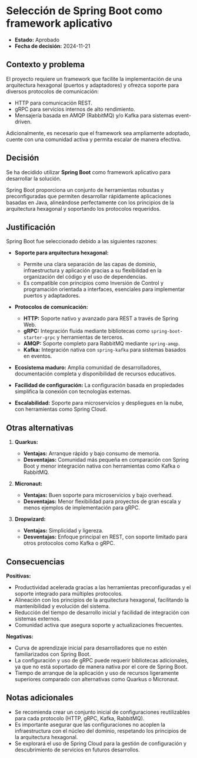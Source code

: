 # Selección de Spring Boot como framework aplicativo

- **Estado:** Aprobado  
- **Fecha de decisión:** 2024-11-21  

## Contexto y problema  

El proyecto requiere un framework que facilite la implementación de una arquitectura hexagonal (puertos y adaptadores) y ofrezca soporte para diversos protocolos de comunicación:  
- HTTP para comunicación REST.  
- gRPC para servicios internos de alto rendimiento.  
- Mensajería basada en AMQP (RabbitMQ) y/o Kafka para sistemas event-driven.  

Adicionalmente, es necesario que el framework sea ampliamente adoptado, cuente con una comunidad activa y permita escalar de manera efectiva.

## Decisión  

Se ha decidido utilizar **Spring Boot** como framework aplicativo para desarrollar la solución.  

Spring Boot proporciona un conjunto de herramientas robustas y preconfiguradas que permiten desarrollar rápidamente aplicaciones basadas en Java, alineándose perfectamente con los principios de la arquitectura hexagonal y soportando los protocolos requeridos.

## Justificación  

Spring Boot fue seleccionado debido a las siguientes razones:  
- **Soporte para arquitectura hexagonal:**  
  - Permite una clara separación de las capas de dominio, infraestructura y aplicación gracias a su flexibilidad en la organización del código y el uso de dependencias.  
  - Es compatible con principios como Inversión de Control y programación orientada a interfaces, esenciales para implementar puertos y adaptadores.  

- **Protocolos de comunicación:**  
  - **HTTP:** Soporte nativo y avanzado para REST a través de Spring Web.  
  - **gRPC:** Integración fluida mediante bibliotecas como `spring-boot-starter-grpc` y herramientas de terceros.  
  - **AMQP:** Soporte completo para RabbitMQ mediante `spring-amqp`.  
  - **Kafka:** Integración nativa con `spring-kafka` para sistemas basados en eventos.  

- **Ecosistema maduro:** Amplia comunidad de desarrolladores, documentación completa y disponibilidad de recursos educativos.  
- **Facilidad de configuración:** La configuración basada en propiedades simplifica la conexión con tecnologías externas.  
- **Escalabilidad:** Soporte para microservicios y despliegues en la nube, con herramientas como Spring Cloud.  

## Otras alternativas  

1. **Quarkus:**  
   - **Ventajas:** Arranque rápido y bajo consumo de memoria.  
   - **Desventajas:** Comunidad más pequeña en comparación con Spring Boot y menor integración nativa con herramientas como Kafka o RabbitMQ.  

2. **Micronaut:**  
   - **Ventajas:** Buen soporte para microservicios y bajo overhead.  
   - **Desventajas:** Menor flexibilidad para proyectos de gran escala y menos ejemplos de implementación para gRPC.  

3. **Dropwizard:**  
   - **Ventajas:** Simplicidad y ligereza.  
   - **Desventajas:** Enfoque principal en REST, con soporte limitado para otros protocolos como Kafka o gRPC.  

## Consecuencias  

**Positivas:**  
- Productividad acelerada gracias a las herramientas preconfiguradas y el soporte integrado para múltiples protocolos.  
- Alineación con los principios de la arquitectura hexagonal, facilitando la mantenibilidad y evolución del sistema.  
- Reducción del tiempo de desarrollo inicial y facilidad de integración con sistemas externos.  
- Comunidad activa que asegura soporte y actualizaciones frecuentes.  

**Negativas:**  
- Curva de aprendizaje inicial para desarrolladores que no estén familiarizados con Spring Boot.  
- La configuración y uso de gRPC puede requerir bibliotecas adicionales, ya que no está soportado de manera nativa por el core de Spring Boot.  
- Tiempo de arranque de la aplicación y uso de recursos ligeramente superiores comparado con alternativas como Quarkus o Micronaut.  

## Notas adicionales  

- Se recomienda crear un conjunto inicial de configuraciones reutilizables para cada protocolo (HTTP, gRPC, Kafka, RabbitMQ).  
- Es importante asegurar que las configuraciones no acoplen la infraestructura con el núcleo del dominio, respetando los principios de la arquitectura hexagonal.  
- Se explorará el uso de Spring Cloud para la gestión de configuración y descubrimiento de servicios en futuros desarrollos.  
